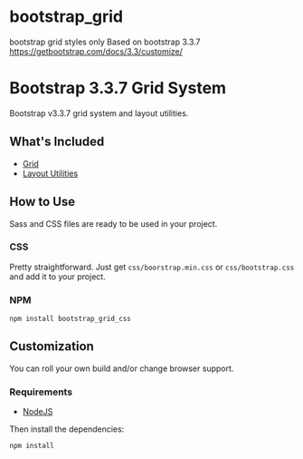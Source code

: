 # bootstrap_grid
bootstrap grid styles only
Based on bootstrap 3.3.7
https://getbootstrap.com/docs/3.3/customize/


# Bootstrap 3.3.7 Grid System

Bootstrap v3.3.7 grid system and layout utilities.

## What's Included

* [Grid](https://getbootstrap.com/docs/3.3/css/#grid)
* [Layout Utilities](https://getbootstrap.com/docs/3.3/css/#responsive-utilities)


## How to Use
Sass and CSS files are ready to be used in your project.

### CSS

Pretty straightforward.
Just get `css/boorstrap.min.css` or `css/bootstrap.css` and add it to your project.

### NPM

````
npm install bootstrap_grid_css
````


## Customization

You can roll your own build and/or change browser support.

### Requirements

* [NodeJS](https://nodejs.org/en/)

Then install the dependencies:

````
npm install
````
